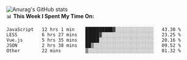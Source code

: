 
![Anurag's GitHub stats](https://github-readme-stats.vercel.app/api?username=supergczh&show_icons=true&theme=radical)
<br />
📊 **This Week I Spent My Time On:**

<!--START_SECTION:waka-->
```text
JavaScript   12 hrs 1 min    ██████████▓░░░░░░░░░░░░░░   43.30 % 
LESS         6 hrs 27 mins   █████▓░░░░░░░░░░░░░░░░░░░   23.25 % 
Vue.js       5 hrs 35 mins   █████░░░░░░░░░░░░░░░░░░░░   20.16 % 
JSON         2 hrs 38 mins   ██▒░░░░░░░░░░░░░░░░░░░░░░   09.52 % 
Other        22 mins         ▒░░░░░░░░░░░░░░░░░░░░░░░░   01.32 % 
```
<!--END_SECTION:waka-->
